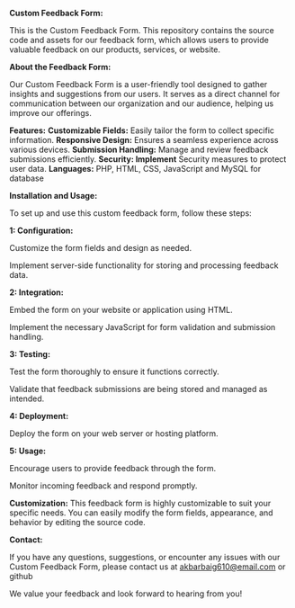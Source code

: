 **Custom Feedback Form:**

This is the Custom Feedback Form. This repository contains the source code and assets for our feedback form, which allows users to provide valuable feedback on our products, services, or website.

**About the Feedback Form:**

Our Custom Feedback Form is a user-friendly tool designed to gather insights and suggestions from our users. It serves as a direct channel for communication between our organization and our audience, helping us improve our offerings.

**Features:**
**Customizable Fields:** Easily tailor the form to collect specific information.
**Responsive Design:** Ensures a seamless experience across various devices.
**Submission Handling:** Manage and review feedback submissions efficiently.
**Security: Implement** Security measures to protect user data.
**Languages:** PHP, HTML, CSS, JavaScript and MySQL for database

**Installation and Usage:**

To set up and use this custom feedback form, follow these steps:

**1: Configuration:**

Customize the form fields and design as needed.

Implement server-side functionality for storing and processing feedback data.

**2: Integration:**

Embed the form on your website or application using HTML.

Implement the necessary JavaScript for form validation and submission handling.

**3: Testing:**

Test the form thoroughly to ensure it functions correctly.

Validate that feedback submissions are being stored and managed as intended.

**4: Deployment:**

Deploy the form on your web server or hosting platform.

**5: Usage:**

Encourage users to provide feedback through the form.

Monitor incoming feedback and respond promptly.

**Customization:**
This feedback form is highly customizable to suit your specific needs. You can easily modify the form fields, appearance, and behavior by editing the source code.

**Contact:**

If you have any questions, suggestions, or encounter any issues with our Custom Feedback Form, please contact us at akbarbaig610@email.com or github

We value your feedback and look forward to hearing from you!
